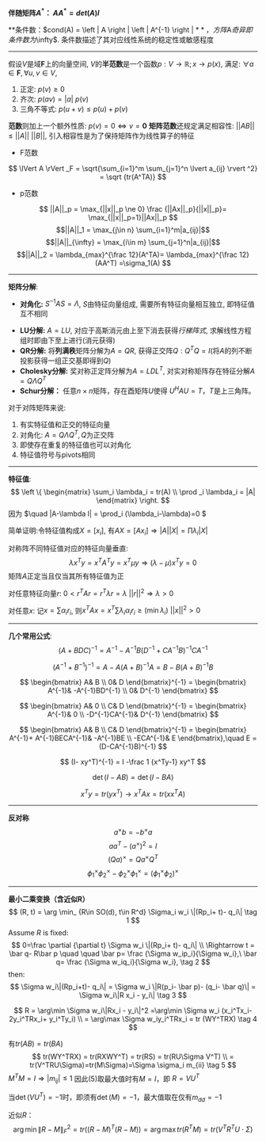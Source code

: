 **伴随矩阵$A^*$： $AA^*=det(A)I$**

**条件数：$cond(A) = \left \| A \right \| \left \| A^{-1} \right \| $** ，方阵$A$奇异即条件数为$\infty$. 条件数描述了其对应线性系统的稳定性或敏感程度

---

假设$V$是域$\mathbf F$上的向量空间, $V$的**半范数**是一个函数$p: V \rightarrow \mathbb R; x \rightarrow p(x)$, 满足:
$\forall a \in \mathbf F, \forall u, v \in V$,

1. 正定: $p(v) \ge 0$
2. 齐次: $p(av)=|a|\ p(v)$
3. 三角不等式: $p(u+v) \le p(u)+p(v)$

**范数**则加上一个额外性质: $p(v)=0 \Leftrightarrow v=\mathbf 0$
**矩阵范数**还规定满足相容性: $||AB|| \le ||A||\ ||B||$, 引入相容性是为了保持矩阵作为线性算子的特征

* F范数

$$ \lVert A \rVert _F = \sqrt{\sum_{i=1}^m \sum_{j=1}^n \lvert a_{ij} \rvert ^2} = \sqrt {tr(A^TA)} $$

* p范数

$$ ||A||_p = \max_{||x||_p \ne 0} \frac {||Ax||_p}{||x||_p}=
\max_{||x||_p=1}||Ax||_p $$
$$||A||_1 = \max_{j\in n} \sum_{i=1}^m|a_{ij}|$$
$$||A||_{\infty} = \max_{i\in m} \sum_{j=1}^n|a_{ij}|$$
$$||A||_2 = \lambda_{max}^{\frac 12}(A^TA)= \lambda_{max}^{\frac 12}(AA^T)
=\sigma_1(A) $$

---

**矩阵分解**:
- **对角化:** 
$S^{-1}AS = \Lambda$, $S$由特征向量组成, 需要所有特征向量相互独立, 即特征值互不相同

* **LU分解:**
$A=LU$, 对应于高斯消元由上至下消去获得*行梯阵式*, 求解线性方程组时即由下至上进行(消元获得)
* **QR分解:**
将**列满秩**矩阵分解为$A=QR$, 获得正交阵$Q: Q^TQ=I$(将$A$的列不断投影获得一组正交基即得到$Q$)
* **Cholesky分解:**
奖对称正定阵分解为$A=LDL^T$, 对实对称矩阵存在特征分解$A=Q\Lambda Q^T$
* **Schur分解：**
任意$n \times n$矩阵，存在酉矩阵$U$使得 $U^HAU = T$，$T$是上三角阵。

对于对阵矩阵来说:
1) 有实特征值和正交的特征向量
2) 对角化: $A = Q\Lambda Q^T, Q$为正交阵
3) 即使存在重复的特征值也可以对角化
4) 特征值符号与pivots相同

---

**特征值**:
$$
\left \{ \begin{matrix} \sum_i \lambda_i = tr(A) \\ \prod _i \lambda_i = |A|
\end{matrix} \right.
$$
因为 $\quad |A-\lambda I| = \prod_i (\lambda_i-\lambda)=0 $

简单证明:令特征值构成$X = [x_i]$, 有$AX = [Ax_i]\Rightarrow |A||X| = \prod \lambda_i|X|$

对称阵不同特征值对应的特征向量垂直:
$$
\lambda x^T y = x^T A^Ty = x^T \mu y \Rightarrow (\lambda - \mu)x^T y = 0
$$
矩阵$A$正定当且仅当其所有特征值为正

对任意特征向量$r$: $0 < r^TAr = r^T\lambda r = \lambda \ ||r||^2 \Rightarrow \lambda > 0$

对任意$x$: 记$x = \sum \alpha_i r_i$, 则$x^TAx = x^T \sum \lambda_i \alpha_i r_i \ge (\min \lambda_i)\ ||x||^2>0$

---

**几个常用公式**:
$$
(A+BDC)^{-1} = A^{-1}-A^{-1}B(D^{-1}+CA^{-1}B)^{-1}CA^{-1}
$$

$$
(A^{-1} + B^{-1})^{-1} = A- A(A+B)^{-1}A = B- B(A+B)^{-1}B
$$

$$
\begin{bmatrix} A& B \\ 0& D \end{bmatrix}^{-1} = 
\begin{bmatrix} A^{-1}& -A^{-1}BD^{-1} \\ 0& D^{-1} \end{bmatrix}
$$

$$
\begin{bmatrix} A& 0 \\ C& D \end{bmatrix}^{-1} = 
\begin{bmatrix} A^{-1}& 0 \\ -D^{-1}CA^{-1}& D^{-1} \end{bmatrix}
$$

$$
\begin{bmatrix} A& B \\ C& D \end{bmatrix}^{-1} = 
\begin{bmatrix} A^{-1}+ A^{-1}BECA^{-1}& -A^{-1}BE \\ -ECA^{-1}& E \end{bmatrix},\quad E = (D-CA^{-1}B)^{-1}
$$

$$
(I- xy^T)^{-1} = I -\frac 1 {x^Ty-1} xy^T
$$

$$
\det (I- AB) = \det (I- BA)
$$

$$
x^Ty = tr(yx^T) \rightarrow x^TAx = tr(xx^TA)
$$

---

**反对称**
$$
a^\times b = -b^\times a 
$$
$$
aa^T-(a^\times)^2 = I
$$
$$
(Qa)^\times = Qa^\times Q^T 
$$
$$
\phi_1^\times \phi_2^\times - \phi_2^\times \phi_1^\times = (\phi_1^\times \phi_2)^\times
$$

---

**最小二乘变换（含近似R）**
$$
(R, t) = \arg \min_ {R\in SO(d), t\in R^d} \Sigma_i w_i \|(Rp_i+ t)- q_i\| \tag 1
$$
Assume $R$ is fixed:
$$
0=\frac \partial {\partial t} \Sigma w_i \|(Rp_i+ t)- q_i\| \\
\Rightarrow t = \bar q- R\bar p \quad \quad \bar p= \frac {\Sigma w_ip_i}{\Sigma w_i},\ \bar q= \frac {\Sigma w_iq_i}{\Sigma w_i},
\tag 2
$$
then:
$$
\Sigma w_i\|(Rp_i+t)- q_i\| = \Sigma w_i \|R(p_i- \bar p)- (q_i- \bar q)\| = \Sigma w_i\|R x_i - y_i\| \tag 3
$$

$$
R = \arg\min \Sigma w_i\|Rx_i - y_i\|^2 =\arg\min \Sigma w_i (x_i^Tx_i- 2y_i^TRx_i+ y_i^Ty_i) \\
= \arg\max \Sigma w_iy_i^TRx_i = tr (WY^TRX) \tag 4
$$

有$tr(AB)=tr(BA)$
$$
tr(WY^TRX) = tr(RXWY^T) = tr(RS) = tr(RU\Sigma V^T) \\
= tr(V^TRU\Sigma)=tr(M\Sigma)=\Sigma \sigma_i m_{ii} \tag 5
$$
$M^TM=I \Rightarrow |m_{ij}|\le 1$ 因此(5)取最大值时有$M=I$，即 $R=VU^T$

当$\det(VU^T)=-1$时，即须有$\det(M)=-1$，最大值取在仅有$m_{dd}=-1$

近似$R$：
$$
\arg\min \|R-M\|_F^2 = tr((R-M)^T(R-M)) = \arg \max tr(R^TM) = tr(V^TR^TU\cdot \Sigma)
$$




